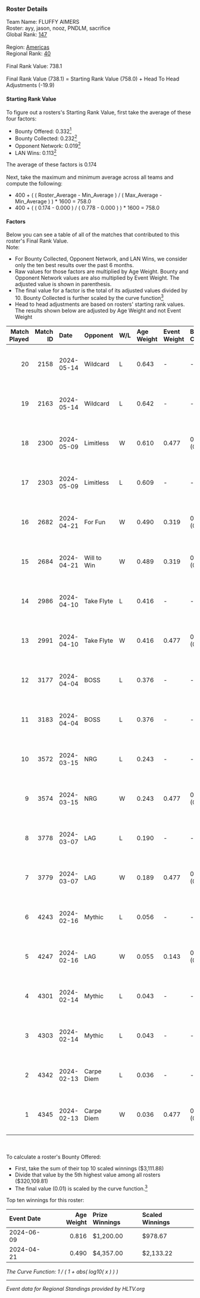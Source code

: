 ### Roster Details<br />
Team Name: FLUFFY AIMERS<br />
Roster: ayy, jason, nooz, PNDLM, sacrifice<br />
Global Rank: [147](../standings_global.md)<br />
<br />
Region: [Americas]( ../standings_americas.md)<br />
Regional Rank: [40]( ../standings_americas.md)<br />
<br />
Final Rank Value:  738.1<br />
<br />
Final Rank Value (738.1) = Starting Rank Value (758.0) + Head To Head Adjustments (-19.9)<br />

#### Starting Rank Value<br />
To figure out a rosters's Starting Rank Value, first take the average of these four factors:<br />
- Bounty Offered: 0.332[<sup>1</sup>](#table2)
- Bounty Collected: 0.232[<sup>2</sup>](#table1)
- Opponent Network: 0.019[<sup>2</sup>](#table1)
- LAN Wins: 0.113[<sup>2</sup>](#table1)

The average of these factors is 0.174<br />
<br />
Next, take the maximum and minimum average across all teams and compute the following:<br />
- 400 + ( ( Roster_Average - Min_Average ) / ( Max_Average - Min_Average ) ) * 1600 = 758.0
- 400 + ( ( 0.174 - 0.000 ) / ( 0.778 - 0.000 ) ) * 1600 = 758.0


#### Factors<br />
Below you can see a table of all of the matches that contributed to this roster's Final Rank Value.<br />
Note:<br />

- For Bounty Collected, Opponent Network, and LAN Wins, we consider only the ten best results over the past 6 months.
- Raw values for those factors are multiplied by Age Weight. Bounty and Opponent Network values are also multiplied by Event Weight. The adjusted value is shown in parenthesis.
- The final value for a factor is the total of its adjusted values divided by 10. Bounty Collected is further scaled by the curve function[<sup>3</sup>](#curveFunction)
- Head to head adjustments are based on rosters' starting rank values. The results shown below are adjusted by Age Weight and not Event Weight
<span id="table1"></span><br />


| Match Played | Match ID | Date       | Opponent    | W/L | Age Weight | Event Weight | Bounty Collected | Opponent Network | LAN Wins  | H2H Adj. | Roster                                 |
| -: | -: | :- | :- | :- | :- | :- | :- | :- | :- | -: | :- |
|           20 |     2158 | 2024-05-14 | Wildcard    | L   | 0.643      | -            | -                | -                | -         |    -6.16 | ayy, jason, nooz, PNDLM, sacrifice     |
|           19 |     2163 | 2024-05-14 | Wildcard    | L   | 0.642      | -            | -                | -                | -         |    -6.46 | ayy, jason, nooz, PNDLM, sacrifice     |
|           18 |     2300 | 2024-05-09 | Limitless   | W   | 0.610      | 0.477        | 0.001 (0.000)    | 0.159 (0.046)    | 0 (0.000) |     6.90 | ayy, jason, nooz, PNDLM, sacrifice     |
|           17 |     2303 | 2024-05-09 | Limitless   | L   | 0.609      | -            | -                | -                | -         |   -12.62 | ayy, jason, nooz, PNDLM, sacrifice     |
|           16 |     2682 | 2024-04-21 | For Fun     | W   | 0.490      | 0.319        | 0.003 (0.001)    | 0.019 (0.003)    | 1 (0.490) |     5.87 | ayy, brett, Fr3nk1e, jason, PNDLM      |
|           15 |     2684 | 2024-04-21 | Will to Win | W   | 0.489      | 0.319        | 0.001 (0.000)    | 0.000 (0.000)    | 1 (0.489) |     3.36 | ayy, brett, Fr3nk1e, jason, PNDLM      |
|           14 |     2986 | 2024-04-10 | Take Flyte  | L   | 0.416      | -            | -                | -                | -         |    -7.63 | ayy, intra, jason, PNDLM, sacrifice    |
|           13 |     2991 | 2024-04-10 | Take Flyte  | W   | 0.416      | 0.477        | 0.002 (0.000)    | 0.231 (0.046)    | 0 (0.000) |     5.58 | ayy, jason, nooz, PNDLM, sacrifice     |
|           12 |     3177 | 2024-04-04 | BOSS        | L   | 0.376      | -            | -                | -                | -         |    -5.20 | ayy, intra, jason, nooz, sacrifice     |
|           11 |     3183 | 2024-04-04 | BOSS        | L   | 0.376      | -            | -                | -                | -         |    -5.37 | ayy, intra, jason, PNDLM, sacrifice    |
|           10 |     3572 | 2024-03-15 | NRG         | L   | 0.243      | -            | -                | -                | -         |    -2.95 | ayy, intra, jason, PNDLM, sacrifice    |
|            9 |     3574 | 2024-03-15 | NRG         | W   | 0.243      | 0.477        | 0.020 (0.002)    | 0.502 (0.058)    | 0 (0.000) |     4.78 | ayy, intra, jason, PNDLM, sacrifice    |
|            8 |     3778 | 2024-03-07 | LAG         | L   | 0.190      | -            | -                | -                | -         |    -2.41 | ayy, jason, LEARSI, PNDLM, sacrifice   |
|            7 |     3779 | 2024-03-07 | LAG         | W   | 0.189      | 0.477        | 0.012 (0.001)    | 0.376 (0.034)    | 0 (0.000) |     3.61 | ayy, jason, LEARSI, PNDLM, sacrifice   |
|            6 |     4243 | 2024-02-16 | Mythic      | L   | 0.056      | -            | -                | -                | -         |    -0.79 | intra, jason, LEARSI, PNDLM, sacrifice |
|            5 |     4247 | 2024-02-16 | LAG         | W   | 0.055      | 0.143        | 0.012 (0.000)    | 0.376 (0.003)    | 0 (0.000) |     1.06 | intra, jason, LEARSI, PNDLM, sacrifice |
|            4 |     4301 | 2024-02-14 | Mythic      | L   | 0.043      | -            | -                | -                | -         |    -0.61 | intra, jason, LEARSI, PNDLM, sacrifice |
|            3 |     4303 | 2024-02-14 | Mythic      | L   | 0.043      | -            | -                | -                | -         |    -0.61 | intra, jason, LEARSI, PNDLM, sacrifice |
|            2 |     4342 | 2024-02-13 | Carpe Diem  | L   | 0.036      | -            | -                | -                | -         |    -0.71 | intra, jason, LEARSI, PNDLM, sacrifice |
|            1 |     4345 | 2024-02-13 | Carpe Diem  | W   | 0.036      | 0.477        | 0.005 (0.000)    | 0.035 (0.001)    | 0 (0.000) |     0.44 | intra, jason, LEARSI, PNDLM, sacrifice |

<br />
<span id="table2"></span><br />
To calculate a roster's Bounty Offered:<br />

- First, take the sum of their top 10 scaled winnings ($3,111.88)
- Divide that value by the 5th highest value among all rosters ($320,109.81)
- The final value (0.01) is scaled by the curve function.[<sup>3</sup>](#curveFunction)

Top ten winnings for this roster:<br />

| Event Date | Age Weight | Prize Winnings | Scaled Winnings |
| :- | -: | :- | :- |
| 2024-06-09 |      0.816 | $1,200.00      | $978.67         |
| 2024-04-21 |      0.490 | $4,357.00      | $2,133.22       |


<span id="curveFunction"></span>_The Curve Function: 1 / ( 1 + abs( log10( x ) ) )_<br />

---
_Event data for Regional Standings provided by HLTV.org_<br />
